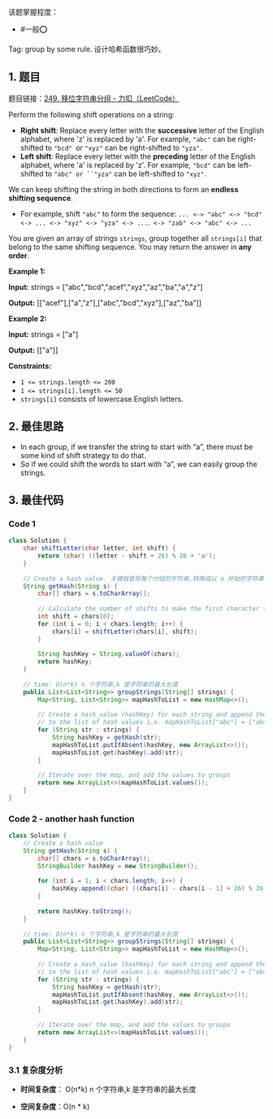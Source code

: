 
该题掌握程度：
- #一般⭕️

Tag: group by some rule. 设计哈希函数很巧妙。

## 1. 题目
题目链接：[249. 移位字符串分组 - 力扣（LeetCode）](https://leetcode.cn/problems/group-shifted-strings/description/)

Perform the following shift operations on a string:

- **Right shift**: Replace every letter with the **successive** letter of the English alphabet, where 'z' is replaced by 'a'. For example, `"abc"` can be right-shifted to `"bcd" `or `"xyz"` can be right-shifted to `"yza"`.
- **Left shift**: Replace every letter with the **preceding** letter of the English alphabet, where 'a' is replaced by 'z'. For example, `"bcd"` can be left-shifted to `"abc" or ``"yza"` can be left-shifted to `"xyz"`.

We can keep shifting the string in both directions to form an **endless** **shifting sequence**.

- For example, shift `"abc"` to form the sequence: `... <-> "abc" <-> "bcd" <-> ... <-> "xyz" <-> "yza" <-> ...`.` <-> "zab" <-> "abc" <-> ...`

You are given an array of strings `strings`, group together all `strings[i]` that belong to the same shifting sequence. You may return the answer in **any order**.

 

**Example 1:**

**Input:** strings = ["abc","bcd","acef","xyz","az","ba","a","z"]

**Output:** [["acef"],["a","z"],["abc","bcd","xyz"],["az","ba"]]

**Example 2:**

**Input:** strings = ["a"]

**Output:** [["a"]]

 

**Constraints:**

- `1 <= strings.length <= 200`
- `1 <= strings[i].length <= 50`
- `strings[i]` consists of lowercase English letters.

## 2. 最佳思路

- In each group, if we transfer the string to start with “a”, there must be some kind of shift strategy to do that.
- So if we could shift the words to start with “a”, we can easily group the strings.

## 3. 最佳代码

### Code 1

```java
class Solution {
    char shiftLetter(char letter, int shift) {
        return (char) ((letter - shift + 26) % 26 + 'a');
    }
    
    // Create a hash value. 关键就是将每个分组的字符串,转换成以 a 开始的字符串(移动相同次)
    String getHash(String s) {
        char[] chars = s.toCharArray();
        
        // Calculate the number of shifts to make the first character to be 'a'
        int shift = chars[0];
        for (int i = 0; i < chars.length; i++) {
            chars[i] = shiftLetter(chars[i], shift);
        }
        
        String hashKey = String.valueOf(chars);
        return hashKey;
    }
    
    // time: O(n*k) n 个字符串,k 是字符串的最大长度
    public List<List<String>> groupStrings(String[] strings) {
        Map<String, List<String>> mapHashToList = new HashMap<>();
        
        // Create a hash_value (hashKey) for each string and append the string
        // to the list of hash values i.e. mapHashToList["abc"] = ["abc", "bcd"]
        for (String str : strings) {
            String hashKey = getHash(str);
            mapHashToList.putIfAbsent(hashKey, new ArrayList<>());
            mapHashToList.get(hashKey).add(str);
        }
        
        // Iterate over the map, and add the values to groups        
        return new ArrayList<>(mapHashToList.values());
    }
}
```



### Code 2 - another hash function

```java
class Solution {
    // Create a hash value
    String getHash(String s) {
        char[] chars = s.toCharArray();
        StringBuilder hashKey = new StringBuilder();
        
        for (int i = 1; i < chars.length; i++) {
            hashKey.append((char) ((chars[i] - chars[i - 1] + 26) % 26 + 'a'));
        }
        
        return hashKey.toString();
    }
    
    // time: O(n*k) n 个字符串,k 是字符串的最大长度
    public List<List<String>> groupStrings(String[] strings) {
        Map<String, List<String>> mapHashToList = new HashMap<>();
        
        // Create a hash_value (hashKey) for each string and append the string
        // to the list of hash values i.e. mapHashToList["abc"] = ["abc", "bcd"]
        for (String str : strings) {
            String hashKey = getHash(str);
            mapHashToList.putIfAbsent(hashKey, new ArrayList<>());
            mapHashToList.get(hashKey).add(str);
        }
        
        // Iterate over the map, and add the values to groups        
        return new ArrayList<>(mapHashToList.values());
    }
}
```



### 3.1 复杂度分析

- **时间复杂度**： O(n*k) n 个字符串,k 是字符串的最大长度
  
- **空间复杂度**：O(n * k)
